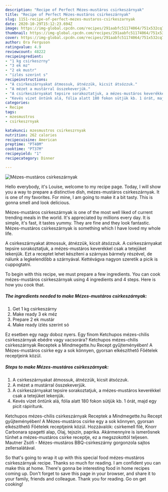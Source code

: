 ```yaml
---
description: "Recipe of Perfect Mézes-mustáros csirkeszárnyak"
title: "Recipe of Perfect Mézes-mustáros csirkeszárnyak"
slug: 1151-recipe-of-perfect-mezes-mustaros-csirkeszarnyak
date: 2020-10-29T15:12:23.694Z
image: https://img-global.cpcdn.com/recipes/291aabfc51174064/751x532cq70/mezes-mustaros-csirkeszarnyak-recept-foto.jpg
thumbnail: https://img-global.cpcdn.com/recipes/291aabfc51174064/751x532cq70/mezes-mustaros-csirkeszarnyak-recept-foto.jpg
cover: https://img-global.cpcdn.com/recipes/291aabfc51174064/751x532cq70/mezes-mustaros-csirkeszarnyak-recept-foto.jpg
author: Ora Ferguson
ratingvalue: 4.9
reviewcount: 48222
recipeingredient:
- "1 kg csirkeszrny"
- "3 ek mz"
- "2 ek mustr"
- "ízlés szerint s"
recipeinstructions:
- "A csirkeszárnyakat átmossuk, átnézzük, kicsit átsózzuk."
- "A mézet a mustárral összekeverjük."
- "A csirkeszárnyakat tepsire sorakoztatjuk, a mézes-mustáros keverékkel csak a tetejüket lekenjük."
- "Kevés vizet öntünk alá, fólia alatt 180 fokon sütjük kb. 1 órát, majd egy picit rápirítunk."
categories:
- Recipe
tags:
- mzesmustros
- csirkeszrnyak

katakunci: mzesmustros csirkeszrnyak 
nutrition: 262 calories
recipecuisine: American
preptime: "PT40M"
cooktime: "PT37M"
recipeyield: "1"
recipecategory: Dinner

---
```



![Mézes-mustáros csirkeszárnyak](https://img-global.cpcdn.com/recipes/291aabfc51174064/751x532cq70/mezes-mustaros-csirkeszarnyak-recept-foto.jpg)

Hello everybody, it's Louise, welcome to my recipe page. Today, I will show you a way to prepare a distinctive dish, mézes-mustáros csirkeszárnyak. It is one of my favorites. For mine, I am going to make it a bit tasty. This is gonna smell and look delicious.

Mézes-mustáros csirkeszárnyak is one of the most well liked of current trending meals in the world. It's appreciated by millions every day. It is simple, it's fast, it tastes yummy. They are fine and they look fantastic. Mézes-mustáros csirkeszárnyak is something which I have loved my whole life.

A csirkeszárnyakat átmossuk, átnézzük, kicsit átsózzuk. A csirkeszárnyakat tepsire sorakoztatjuk, a mézes-mustáros keverékkel csak a tetejüket lekenjük. Ezt a receptet lehet készíteni a szárnyas bármely részével, de nálunk a legkelendőbb a szárnyával. Kettévágva nagyon szeretik a picik is cuppogtatni.


To begin with this recipe, we must prepare a few ingredients. You can cook mézes-mustáros csirkeszárnyak using 4 ingredients and 4 steps. Here is how you cook that.

<!--inarticleads1-->

##### The ingredients needed to make Mézes-mustáros csirkeszárnyak:

1. Get 1 kg csirkeszárny
1. Make ready 3 ek méz
1. Prepare 2 ek mustár
1. Make ready ízlés szerint só


Ez esetben egy nagy doboz nyers. Egy finom Ketchupos mézes-chilis csirkeszárnyak ebédre vagy vacsorára? Ketchupos mézes-chilis csirkeszárnyak Receptek a Mindmegette.hu Recept gyűjteményében! A Mézes-mustáros csirke egy a sok könnyen, gyorsan elkészíthető Főételek receptjeink közül. 

<!--inarticleads2-->

##### Steps to make Mézes-mustáros csirkeszárnyak:

1. A csirkeszárnyakat átmossuk, átnézzük, kicsit átsózzuk.
1. A mézet a mustárral összekeverjük.
1. A csirkeszárnyakat tepsire sorakoztatjuk, a mézes-mustáros keverékkel csak a tetejüket lekenjük.
1. Kevés vizet öntünk alá, fólia alatt 180 fokon sütjük kb. 1 órát, majd egy picit rápirítunk.


Ketchupos mézes-chilis csirkeszárnyak Receptek a Mindmegette.hu Recept gyűjteményében! A Mézes-mustáros csirke egy a sok könnyen, gyorsan elkészíthető Főételek receptjeink közül. Hozzávalók: csirkemell filé, Knorr Carbonara spagetti alap, Olaj, tejszín, paprika. Akármennyire is ismerősnek tűnhet a mézes-mustáros csirke receptje, ez a megszokottól teljesen. Mautner Zsófi - Mézes-mustáros BBQ-csirkeszárny gorgonzola sajtos zellersalátával. 

So that's going to wrap it up with this special food mézes-mustáros csirkeszárnyak recipe. Thanks so much for reading. I am confident you can make this at home. There's gonna be interesting food in home recipes coming up. Don't forget to save this page in your browser, and share it to your family, friends and colleague. Thank you for reading. Go on get cooking!
